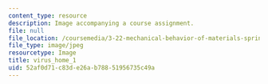 ```yaml
---
content_type: resource
description: Image accompanying a course assignment.
file: null
file_location: /coursemedia/3-22-mechanical-behavior-of-materials-spring-2008/52af0d71c83de26ab78851956735c49a_virus_home_1.jpg
file_type: image/jpeg
resourcetype: Image
title: virus_home_1
uid: 52af0d71-c83d-e26a-b788-51956735c49a
---
```

